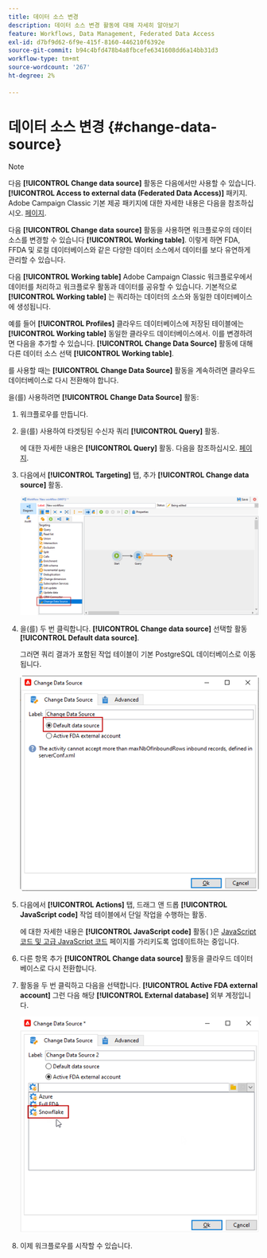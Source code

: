 ```yaml
---
title: 데이터 소스 변경
description: 데이터 소스 변경 활동에 대해 자세히 알아보기
feature: Workflows, Data Management, Federated Data Access
exl-id: d7bf9d62-6f9e-415f-8160-446210f6392e
source-git-commit: b94c4bfd478b4a8fbcefe6341608dd6a14bb31d3
workflow-type: tm+mt
source-wordcount: '267'
ht-degree: 2%

---
```


# 데이터 소스 변경 {#change-data-source}

>[!NOTE]
>
> 다음 **[!UICONTROL Change data source]** 활동은 다음에서만 사용할 수 있습니다. **[!UICONTROL Access to external data (Federated Data Access)]** 패키지. Adobe Campaign Classic 기본 제공 패키지에 대한 자세한 내용은 다음을 참조하십시오. [페이지](../../installation/using/installing-campaign-standard-packages.md).

다음 **[!UICONTROL Change data source]** 활동을 사용하면 워크플로우의 데이터 소스를 변경할 수 있습니다 **[!UICONTROL Working table]**. 이렇게 하면 FDA, FFDA 및 로컬 데이터베이스와 같은 다양한 데이터 소스에서 데이터를 보다 유연하게 관리할 수 있습니다.

다음 **[!UICONTROL Working table]** Adobe Campaign Classic 워크플로우에서 데이터를 처리하고 워크플로우 활동과 데이터를 공유할 수 있습니다.
기본적으로 **[!UICONTROL Working table]** 는 쿼리하는 데이터의 소스와 동일한 데이터베이스에 생성됩니다.

예를 들어 **[!UICONTROL Profiles]** 클라우드 데이터베이스에 저장된 테이블에는 **[!UICONTROL Working table]** 동일한 클라우드 데이터베이스에서.
이를 변경하려면 다음을 추가할 수 있습니다. **[!UICONTROL Change Data Source]** 활동에 대해 다른 데이터 소스 선택 **[!UICONTROL Working table]**.

를 사용할 때는 **[!UICONTROL Change Data Source]** 활동을 계속하려면 클라우드 데이터베이스로 다시 전환해야 합니다.

을(를) 사용하려면 **[!UICONTROL Change Data Source]** 활동:

1. 워크플로우를 만듭니다.

1. 을(를) 사용하여 타겟팅된 수신자 쿼리 **[!UICONTROL Query]** 활동.

   에 대한 자세한 내용은 **[!UICONTROL Query]** 활동. 다음을 참조하십시오. [페이지](../../workflow/using/query.md#creating-a-query).

1. 다음에서 **[!UICONTROL Targeting]** 탭, 추가 **[!UICONTROL Change data source]** 활동.

   ![](assets/change-data-source.png)

1. 을(를) 두 번 클릭합니다. **[!UICONTROL Change data source]** 선택할 활동 **[!UICONTROL Default data source]**.

   그러면 쿼리 결과가 포함된 작업 테이블이 기본 PostgreSQL 데이터베이스로 이동됩니다.

   ![](assets/change-data-source_2.png)

1. 다음에서 **[!UICONTROL Actions]** 탭, 드래그 앤 드롭 **[!UICONTROL JavaScript code]** 작업 테이블에서 단일 작업을 수행하는 활동.

   에 대한 자세한 내용은 **[!UICONTROL JavaScript code]** 활동( )은 [JavaScript 코드 및 고급 JavaScript 코드](../../workflow/using/sql-code-and-javascript-code.md#javascript-code) 페이지를 가리키도록 업데이트하는 중입니다.

1. 다른 항목 추가 **[!UICONTROL Change data source]** 활동을 클라우드 데이터베이스로 다시 전환합니다.

1. 활동을 두 번 클릭하고 다음을 선택합니다. **[!UICONTROL Active FDA external account]** 그런 다음 해당 **[!UICONTROL External database]** 외부 계정입니다.

   ![](assets/change-data-source_3.png)

1. 이제 워크플로우를 시작할 수 있습니다.
